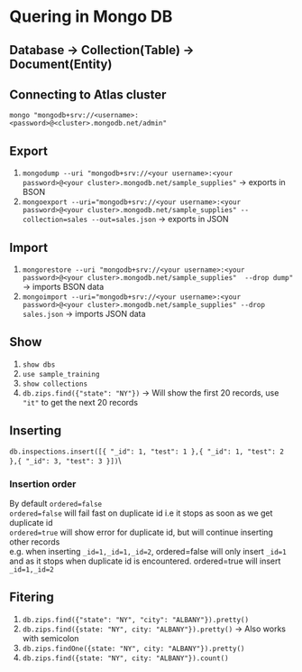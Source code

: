 # Quering in Mongo DB

## Database -> Collection(Table) -> Document(Entity)

## Connecting to Atlas cluster

```mongo "mongodb+srv://<username>:<password>@<cluster>.mongodb.net/admin"```

## Export

1. ```mongodump --uri "mongodb+srv://<your username>:<your password>@<your cluster>.mongodb.net/sample_supplies"``` -> exports in BSON
2. ```mongoexport --uri="mongodb+srv://<your username>:<your password>@<your cluster>.mongodb.net/sample_supplies" --collection=sales --out=sales.json``` -> exports in JSON

## Import

1. ```mongorestore --uri "mongodb+srv://<your username>:<your password>@<your cluster>.mongodb.net/sample_supplies"  --drop dump"``` -> imports BSON data
2. ```mongoimport --uri="mongodb+srv://<your username>:<your password>@<your cluster>.mongodb.net/sample_supplies" --drop sales.json``` -> imports JSON data

## Show

1. ```show dbs```
2. ```use sample_training```
3. ```show collections```
4. ```db.zips.find({"state": "NY"})``` -> Will show the first 20 records, use ```"it"``` to get the next 20 records

## Inserting

```db.inspections.insert([{ "_id": 1, "test": 1 },{ "_id": 1, "test": 2 },{ "_id": 3, "test": 3 }])```\

### Insertion order

By default ```ordered=false```\
```ordered=false``` will fail fast on duplicate id i.e it stops as soon as we get duplicate id\
```ordered=true``` will show error for duplicate id, but will continue inserting other records\
e.g. when inserting ```_id=1,_id=1,_id=2```, ordered=false will only insert ```_id=1``` and as it stops when duplicate id is encountered.
ordered=true will insert ```_id=1,_id=2```


## Fitering

1. ```db.zips.find({"state": "NY", "city": "ALBANY"}).pretty()```
2. ```db.zips.find({state: "NY", city: "ALBANY"}).pretty()``` -> Also works with semicolon
3. ```db.zips.findOne({state: "NY", city: "ALBANY"}).pretty()```
4. ```db.zips.find({state: "NY", city: "ALBANY"}).count()```